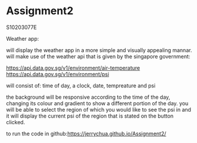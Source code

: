 # Assignment2
S10203077E

Weather app:

will display the weather app in a more simple and visually appealing mannar.
will make use of the weather api that is given by the singapore government:

https://api.data.gov.sg/v1/environment/air-temperature
https://api.data.gov.sg/v1/environment/psi


will consist of:
time of day,
a clock,
date,
tempreature and
psi

the background will be responsive according to the time of the day, changing its colour and gradient to show a different portion of the day.
you will be able to select the region of which you would like to see the psi in and it will display the current psi of the region that is stated on the button clicked.

to run the code in github:https://jerrychua.github.io/Assignment2/
